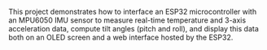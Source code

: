 
This project demonstrates how to interface an ESP32 microcontroller with an MPU6050 IMU sensor to measure real-time temperature and 3-axis acceleration data, compute tilt angles (pitch and roll), and display this data both on an OLED screen and a web interface hosted by the ESP32.

